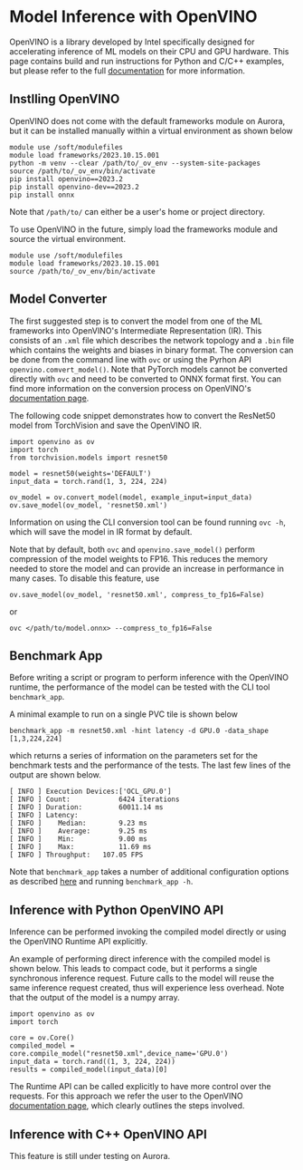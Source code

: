 # Model Inference with OpenVINO

OpenVINO is a library developed by Intel specifically designed for accelerating inference of ML models on their CPU and GPU hardware. 
This page contains build and run instructions for Python and C/C++ examples, but please refer to the full [documentation](https://docs.openvino.ai/2023.2/home.html) for more information.



## Instlling OpenVINO
OpenVINO does not come with the default frameworks module on Aurora, but it can be installed manually within a virtual environment as shown below
```
module use /soft/modulefiles
module load frameworks/2023.10.15.001
python -m venv --clear /path/to/_ov_env --system-site-packages
source /path/to/_ov_env/bin/activate
pip install openvino==2023.2
pip install openvino-dev==2023.2
pip install onnx
```
Note that `/path/to/` can either be a user's home or project directory.

To use OpenVINO in the future, simply load the frameworks module and source the virtual environment.
```
module use /soft/modulefiles
module load frameworks/2023.10.15.001
source /path/to/_ov_env/bin/activate
```

## Model Converter

The first suggested step is to convert the model from one of the ML frameworks into OpenVINO's Intermediate Representation (IR). 
This consists of an `.xml` file which describes the network topology and a `.bin` file which contains the weights and biases in binary format. 
The conversion can be done from the command line with `ovc` or using the Pyrhon API `openvino.comvert_model()`.
Note that PyTorch models cannot be converted directly with `ovc` and need to be converted to ONNX format first.
You can find more information on the conversion process on OpenVINO's [documentation page](https://docs.openvino.ai/2023.2/openvino_docs_model_processing_introduction.html).

The following code snippet demonstrates how to convert the ResNet50 model from TorchVision and save the OpenVINO IR.

```
import openvino as ov
import torch
from torchvision.models import resnet50

model = resnet50(weights='DEFAULT')
input_data = torch.rand(1, 3, 224, 224)

ov_model = ov.convert_model(model, example_input=input_data)
ov.save_model(ov_model, 'resnet50.xml')
```

Information on using the CLI conversion tool can be found running `ovc -h`, which will save the model in IR format by default.

Note that by default, both `ovc` and `openvino.save_model()` perform compression of the model weights to FP16. This reduces the memory needed to store the model and can provide an increase in performance in many cases. To disable this feature, use
```
ov.save_model(ov_model, 'resnet50.xml', compress_to_fp16=False)
```
or
```
ovc </path/to/model.onnx> --compress_to_fp16=False
```

## Benchmark App

Before writing a script or program to perform inference with the OpenVINO runtime, the performance of the model can be tested with the CLI tool `benchmark_app`. 

A minimal example to run on a single PVC tile is shown below
```
benchmark_app -m resnet50.xml -hint latency -d GPU.0 -data_shape [1,3,224,224]
```
which returns a series of information on the parameters set for the benchmark tests and the performance of the tests. The last few lines of the output are shown below.
```
[ INFO ] Execution Devices:['OCL_GPU.0']
[ INFO ] Count:            6424 iterations
[ INFO ] Duration:         60011.14 ms
[ INFO ] Latency:
[ INFO ]    Median:        9.23 ms
[ INFO ]    Average:       9.25 ms
[ INFO ]    Min:           9.00 ms
[ INFO ]    Max:           11.69 ms
[ INFO ] Throughput:   107.05 FPS
```

Note that `benchmark_app` takes a number of additional configuration options as described [here](https://docs.openvino.ai/2023.2/openvino_inference_engine_tools_benchmark_tool_README.html) and running `benchmark_app -h`. 


## Inference with Python OpenVINO API

Inference can be performed invoking the compiled model directly or using the OpenVINO Runtime API explicitly.

An example of performing direct inference with the compiled model is shown below. 
This leads to compact code, but it performs a single synchronous inference request. 
Future calls to the model will reuse the same inference request created, thus will experience less overhead.
Note that the output of the model is a numpy array.
```
import openvino as ov
import torch

core = ov.Core()
compiled_model = core.compile_model("resnet50.xml",device_name='GPU.0')
input_data = torch.rand((1, 3, 224, 224))
results = compiled_model(input_data)[0]
```

The Runtime API can be called explicitly to have more control over the requests.
For this approach we refer the user to the OpenVINO [documentation page](https://docs.openvino.ai/2023.2/openvino_docs_OV_UG_Integrate_OV_with_your_application.html), which clearly outlines the steps involved. 



## Inference with C++ OpenVINO API
This feature is still under testing on Aurora.


